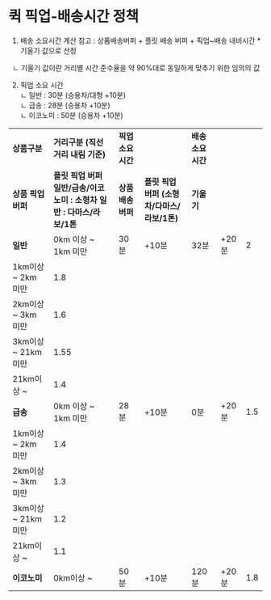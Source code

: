 # 퀵 픽업-배송시간 정책

1. 배송 소요시간 계산 참고 : 상품배송버퍼 + 플릿 배송 버퍼 + 픽업~배송 내비시간 \* 기울기 값으로 산정

  ㄴ 기울기 값이란 거리별 시간 준수율을 약 90%대로 동일하게 맞추기 위한 임의의 값

2. 픽업 소요 시간  
ㄴ 일반 : 30분 (승용차/대형 +10분)  
ㄴ 급송 : 28분 (승용차 +10분)  
ㄴ 이코노미 : 50분 (승용차 +10분)

|  |  |  |  |  |  |  |
| --- | --- | --- | --- | --- | --- | --- |
| **상품구분** | **거리구분**  **(직선거리 내림 기준)** | **픽업소요시간** | | **배송소요시간** | | |
| **상품 픽업 버퍼** | **플릿 픽업 버퍼** **일반/급송/이코노미 : 소형차**  **일반 : 다마스/라보/1톤** | **상품 배송 버퍼** | **플릿 픽업 버퍼** **(소형차/다마스/라보/1톤)** | **기울기** |
| **일반** | 0km 이상 ~ 1km 미만 | 30분 | +10분 | 32분 | +20분 | 2 |
| 1km이상 ~ 2km 미만 | 1.8 |
| 2km이상 ~ 3km 미만 | 1.6 |
| 3km이상 ~ 21km 미만 | 1.55 |
| 21km이상 ~ | 1.4 |
| **급송** | 0km 이상 ~ 1km 미만 | 28분 | +10분 | 0분 | +20분 | 1.5 |
| 1km이상 ~ 2km 미만 | 1.4 |
| 2km이상 ~ 3km 미만 | 1.3 |
| 3km이상 ~ 21km 미만 | 1.2 |
| 21km이상 ~ | 1.1 |
| **이코노미** | 0km이상 ~ | 50분 | +10분 | 120분 | +20분 | 1.8 |